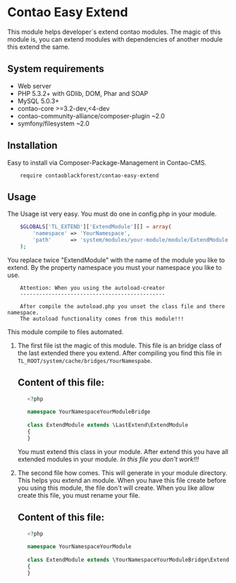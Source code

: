 Contao Easy Extend
==================

This module helps developer´s extend contao modules.
The magic of this module is, you can extend modules with dependencies of another module this extend the same.


System requirements
-------------------

 * Web server
 * PHP 5.3.2+ with GDlib, DOM, Phar and SOAP
 * MySQL 5.0.3+
 * contao-core >=3.2-dev,<4-dev
 * contao-community-alliance/composer-plugin ~2.0
 * symfony/filesystem ~2.0

Installation
------------

Easy to install via Composer-Package-Management in Contao-CMS.

```composer
    require contaoblackforest/contao-easy-extend
```


Usage
-----

The Usage ist very easy. You must do one in config.php in your module.

```php
    $GLOBALS['TL_EXTEND']['ExtendModule'][] = array(
        'namespace' => 'YourNamespace',
        'path'      => 'system/modules/your-module/module/ExtendModule.php'
    );
```
You replace twice "ExtendModule" with the name of the module you like to extend.
By the property namespace you must your namespace you like to use.

```
    Attention: When you using the autoload-creator
    ----------------------------------------------
    
    After compile the autoload.php you unset the class file and there namespace.
    The autoload functionality comes from this module!!!
```

This module compile to files automated.

1. The first file ist the magic of this module. 
   This file is an bridge class of the last extended there you extend. 
   After compiling you find this file in `TL_ROOT/system/cache/bridges/YourNamespabe`.
   
   Content of this file:
   ---------------------
   ```php
      <?php
      
      namespace YourNamespaceYourModuleBridge
      
      class ExtendModule extends \LastExtend\ExtendModule
      {
      }
   ```
   
   You must extend this class in your module. After extend this you have all
   extended modules in your module. 
   *In this file you don't work!!!*
   
2. The second file how comes. This will generate in your module directory.
   This helps you extend an module. When you have this file create before you
   using this module, the file don't will create. When you like allow create this file,
   you must rename your file.

   
   Content of this file:
   ---------------------
   ```php
      <?php
      
      namespace YourNamespaceYourModule
      
      class ExtendModule extends \YourNamespaceYourModuleBridge\ExtendModule
      {
      }
   ```
